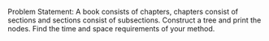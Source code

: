 Problem Statement:
	A book consists of chapters, chapters consist of sections and sections 
    consist of subsections. Construct a tree and print the nodes. Find the 
    time and space requirements of your method.
    
